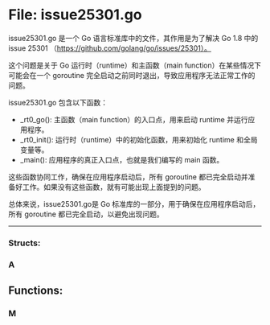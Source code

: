 # File: issue25301.go

issue25301.go 是一个 Go 语言标准库中的文件，其作用是为了解决 Go 1.8 中的 issue 25301 （https://github.com/golang/go/issues/25301）。

这个问题是关于 Go 运行时（runtime）和主函数（main function）在某些情况下可能会在一个 goroutine 完全启动之前同时退出，导致应用程序无法正常工作的问题。

issue25301.go 包含以下函数：

- _rt0_go(): 主函数（main function）的入口点，用来启动 runtime 并运行应用程序。
- _rt0_init(): 运行时（runtime）中的初始化函数，用来初始化 runtime 和全局变量等。
- _main(): 应用程序的真正入口点，也就是我们编写的 main 函数。

这些函数协同工作，确保在应用程序启动后，所有 goroutine 都已完全启动并准备好工作。如果没有这些函数，就有可能出现上面提到的问题。

总体来说，issue25301.go是 Go 标准库的一部分，用于确保在应用程序启动后，所有 goroutine 都已完全启动，以避免出现问题。




---

### Structs:

### A





## Functions:

### M





